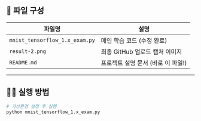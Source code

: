 

## 📂 파일 구성

| 파일명 | 설명 |
|--------|------|
| `mnist_tensorflow_1.x_exam.py` | 메인 학습 코드 (수정 완료) |
| `result-2.png` | 최종 GitHub 업로드 캡처 이미지 |
| `README.md` | 프로젝트 설명 문서 (바로 이 파일!) |

---

## 👩‍💻 실행 방법

```bash
# 가상환경 설정 후 실행
python mnist_tensorflow_1.x_exam.py

